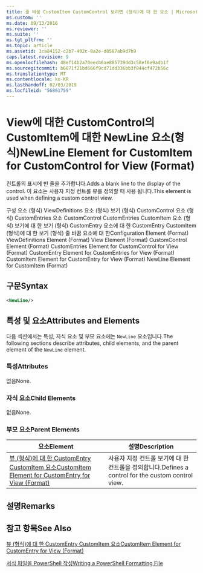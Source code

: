 ```yaml
---
title: 줄 바꿈 CustomItem CustomControl 보려면 (형식)에 대 한 요소 | Microsoft Docs
ms.custom: ''
ms.date: 09/13/2016
ms.reviewer: ''
ms.suite: ''
ms.tgt_pltfrm: ''
ms.topic: article
ms.assetid: 1ca84152-c2b7-492c-8a2e-d0587ab9d7b9
caps.latest.revision: 9
ms.openlocfilehash: 48ef14b2a70eecb6ae885739dd3c58ef6e9adb1f
ms.sourcegitcommit: b6871f21bd666f9cd71dd336bb3f844cf472b56c
ms.translationtype: MT
ms.contentlocale: ko-KR
ms.lasthandoff: 02/03/2019
ms.locfileid: "56861759"
---
```

# <a name="newline-element-for-customitem-for-customcontrol-for-view-format"></a><span data-ttu-id="73165-102">View에 대한 CustomControl의 CustomItem에 대한 NewLine 요소(형식)</span><span class="sxs-lookup"><span data-stu-id="73165-102">NewLine Element for CustomItem for CustomControl for View (Format)</span></span>

<span data-ttu-id="73165-103">컨트롤의 표시에 빈 줄을 추가합니다.</span><span class="sxs-lookup"><span data-stu-id="73165-103">Adds a blank line to the display of the control.</span></span> <span data-ttu-id="73165-104">이 요소는 사용자 지정 컨트롤 뷰를 정의할 때 사용 됩니다.</span><span class="sxs-lookup"><span data-stu-id="73165-104">This element is used when defining a custom control view.</span></span>

<span data-ttu-id="73165-105">구성 요소 (형식) ViewDefinitions 요소 (형식) 보기 (형식) CustomControl 요소 (형식) CustomEntries 요소 CustomControl CustomEntries CustomItem 요소 (형식) 보기에 대 한 보기 (형식) CustomEntry 요소에 대 한 CustomEntry CustomItem (형식)에 대 한 보기 (형식) 줄 바꿈 요소에 대 한</span><span class="sxs-lookup"><span data-stu-id="73165-105">Configuration Element (Format) ViewDefinitions Element (Format) View Element (Format) CustomControl Element (Format) CustomEntries Element for CustomControl for View (Format) CustomEntry Element for CustomEntries for View (Format) CustomItem Element for CustomEntry for View (Format) NewLine Element for CustomItem (Format)</span></span>

## <a name="syntax"></a><span data-ttu-id="73165-106">구문</span><span class="sxs-lookup"><span data-stu-id="73165-106">Syntax</span></span>

```xml
<NewLine/>
```

## <a name="attributes-and-elements"></a><span data-ttu-id="73165-107">특성 및 요소</span><span class="sxs-lookup"><span data-stu-id="73165-107">Attributes and Elements</span></span>

<span data-ttu-id="73165-108">다음 섹션에서는 특성, 자식 요소 및 부모 요소에는 `NewLine` 요소입니다.</span><span class="sxs-lookup"><span data-stu-id="73165-108">The following sections describe attributes, child elements, and the parent element of the `NewLine` element.</span></span>

### <a name="attributes"></a><span data-ttu-id="73165-109">특성</span><span class="sxs-lookup"><span data-stu-id="73165-109">Attributes</span></span>

<span data-ttu-id="73165-110">없음</span><span class="sxs-lookup"><span data-stu-id="73165-110">None.</span></span>

### <a name="child-elements"></a><span data-ttu-id="73165-111">자식 요소</span><span class="sxs-lookup"><span data-stu-id="73165-111">Child Elements</span></span>

<span data-ttu-id="73165-112">없음</span><span class="sxs-lookup"><span data-stu-id="73165-112">None.</span></span>

### <a name="parent-elements"></a><span data-ttu-id="73165-113">부모 요소</span><span class="sxs-lookup"><span data-stu-id="73165-113">Parent Elements</span></span>

|<span data-ttu-id="73165-114">요소</span><span class="sxs-lookup"><span data-stu-id="73165-114">Element</span></span>|<span data-ttu-id="73165-115">설명</span><span class="sxs-lookup"><span data-stu-id="73165-115">Description</span></span>|
|-------------|-----------------|
|[<span data-ttu-id="73165-116">뷰 (형식)에 대 한 CustomEntry CustomItem 요소</span><span class="sxs-lookup"><span data-stu-id="73165-116">CustomItem Element for CustomEntry for View (Format)</span></span>](./customitem-element-for-customentry-for-customcontrol-for-view-format.md)|<span data-ttu-id="73165-117">사용자 지정 컨트롤 보기에 대 한 컨트롤을 정의합니다.</span><span class="sxs-lookup"><span data-stu-id="73165-117">Defines a control for the custom control view.</span></span>|

## <a name="remarks"></a><span data-ttu-id="73165-118">설명</span><span class="sxs-lookup"><span data-stu-id="73165-118">Remarks</span></span>

## <a name="see-also"></a><span data-ttu-id="73165-119">참고 항목</span><span class="sxs-lookup"><span data-stu-id="73165-119">See Also</span></span>

[<span data-ttu-id="73165-120">뷰 (형식)에 대 한 CustomEntry CustomItem 요소</span><span class="sxs-lookup"><span data-stu-id="73165-120">CustomItem Element for CustomEntry for View (Format)</span></span>](./customitem-element-for-customentry-for-customcontrol-for-view-format.md)

[<span data-ttu-id="73165-121">서식 파일을 PowerShell 작성</span><span class="sxs-lookup"><span data-stu-id="73165-121">Writing a PowerShell Formatting File</span></span>](./writing-a-powershell-formatting-file.md)
